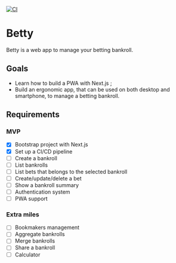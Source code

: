 [![CI](https://github.com/ghoussard/betty/actions/workflows/ci.yml/badge.svg?branch=main)](https://github.com/ghoussard/betty/actions/workflows/ci.yml)

# Betty

Betty is a web app to manage your betting bankroll.

## Goals

- Learn how to build a PWA with Next.js ;
- Build an ergonomic app, that can be used on both desktop and smartphone, to manage a betting bankroll.

## Requirements

### MVP

- [x] Bootstrap project with Next.js
- [x] Set up a CI/CD pipeline
- [ ] Create a bankroll
- [ ] List bankrolls
- [ ] List bets that belongs to the selected bankroll
- [ ] Create/update/delete a bet
- [ ] Show a bankroll summary
- [ ] Authentication system
- [ ] PWA support

### Extra miles

- [ ] Bookmakers management
- [ ] Aggregate bankrolls
- [ ] Merge bankrolls
- [ ] Share a bankroll
- [ ] Calculator
